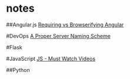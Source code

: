 notes
=====


##Angular.js
[Requiring vs Browserifying Angular](http://developer.telerik.com/featured/requiring-vs-browerifying-angular/)


#DevOps
[A Proper Server Naming Scheme](http://mnx.io/blog/a-proper-server-naming-scheme/)



#Flask


#JavaScript
[JS - Must Watch Videos](https://github.com/bolshchikov/js-must-watch)


##Python
